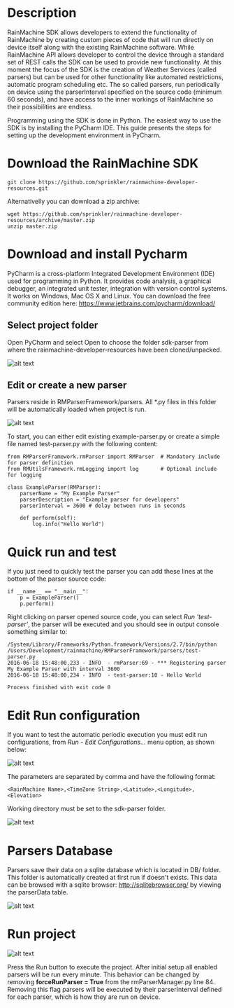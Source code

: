 # Description
   RainMachine SDK allows developers to extend the functionality of RainMachine by creating custom pieces of code that will run directly on device itself along with the existing RainMachine software. While RainMachine API allows developer to control the device through a standard set of REST calls the SDK can be used to provide new functionality. 
   At this moment the focus of the SDK is the creation of Weather Services (called parsers) but can be used for other functionality like automated restrictions, automatic program scheduling etc. The so called parsers, run periodically on device using the parserInterval specified on the source code (minimum 60 seconds), and have access to the inner workings of RainMachine so their possibilities are endless. 

Programming using the SDK is done in Python. The easiest way to use the SDK is by installing the PyCharm IDE.
This guide presents the steps for setting up the development environment in PyCharm.

# Download the RainMachine SDK 

```
git clone https://github.com/sprinkler/rainmachine-developer-resources.git
```

Alternativelly you can download a zip archive:

```
wget https://github.com/sprinkler/rainmachine-developer-resources/archive/master.zip
unzip master.zip
```

# Download and install Pycharm
 
   PyCharm is a cross-platform Integrated Development Environment (IDE) used for programming in Python. It provides code analysis, a graphical debugger, an integrated unit tester, integration with version control systems. It works on Windows, Mac OS X and Linux. You can download the free community edition here: https://www.jetbrains.com/pycharm/download/

## Select project folder

   Open PyCharm and select Open to choose the folder sdk-parser from where the rainmachine-developer-resources have been cloned/unpacked.

![alt text](https://support.rainmachine.com/hc/en-us/article_attachments/213223948/Pycharm-select-project.png "Select folder")

## Edit or create a new parser

Parsers reside in RMParserFramework/parsers. All *.py files in this folder will be automatically loaded when project is run.

![alt text](https://support.rainmachine.com/hc/en-us/article_attachments/213447127/Pycharm-open-parser.png "New parser")

To start, you can either edit existing example-parser.py or create a simple file named test-parser.py with the following content:
```
from RMParserFramework.rmParser import RMParser  # Mandatory include for parser definition
from RMUtilsFramework.rmLogging import log       # Optional include for logging

class ExampleParser(RMParser):
    parserName = "My Example Parser"
    parserDescription = "Example parser for developers"
    parserInterval = 3600 # delay between runs in seconds

    def perform(self):
        log.info("Hello World")
```

# Quick run and test

If you just need to quickly test the parser you can add these lines at the bottom of the parser source code:
```
if __name__ == "__main__":
    p = ExampleParser()
    p.perform()
```

Right clicking on parser opened source code, you can select *Run 'test-parser'*, the parser will be executed and you should see in output console something similar to:
```
/System/Library/Frameworks/Python.framework/Versions/2.7/bin/python /Users/Development/rainmachine/RMParserFramework/parsers/test-parser.py
2016-06-18 15:48:00,233 - INFO  - rmParser:69 - *** Registering parser My Example Parser with interval 3600
2016-06-18 15:48:00,234 - INFO  - test-parser:10 - Hello World

Process finished with exit code 0
```

# Edit Run configuration

   If you want to test the automatic periodic execution you must edit run configurations, from *Run - Edit Configurations...* menu option, as shown below:

![alt text](https://support.rainmachine.com/hc/en-us/article_attachments/213223968/Pycharm-run-configuration.png)

   The parameters are separated by comma and have the following format: 
   ```
   <RainMachine Name>,<TimeZone String>,<Latitude>,<Longitude>,<Elevation>
   ``` 
Working directory must be set to the sdk-parser folder.

![alt text](https://support.rainmachine.com/hc/en-us/article_attachments/213224028/800px-Pycharm-run-configuration-2.png)

# Parsers Database

   Parsers save their data on a sqlite database which is located in DB/<RainMachine Name> folder. 
This folder is automatically created at first run if doesn't exists.
This data can be browsed with a sqlite browser: http://sqlitebrowser.org/ by viewing the parserData table.

![alt text](https://support.rainmachine.com/hc/en-us/article_attachments/213224008/Parser-db-path.png)

# Run project

![alt text](https://support.rainmachine.com/hc/en-us/article_attachments/213447187/Pycharm-run.png)

   Press the Run button to execute the project. After initial setup all enabled parsers will be run every minute.
This behavior can be changed by removing **forceRunParser = True** from the rmParserManager.py line 84.
Removing this flag parsers will be executed by their parserInterval defined for each parser, which is how they are run on device.
